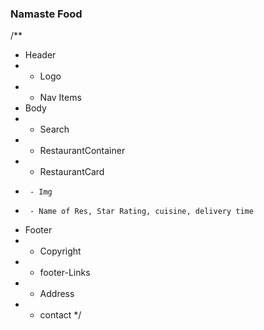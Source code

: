 
### Namaste Food
/**
 * Header
 *   - Logo
 *   - Nav Items
 * Body
 *  - Search
 *  - RestaurantContainer
 *    - RestaurantCard
 *      - Img
 *      - Name of Res, Star Rating, cuisine, delivery time
 * Footer
 *  - Copyright
 *  - footer-Links
 *  - Address
 *  - contact 
 */

